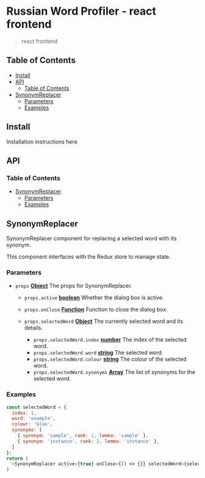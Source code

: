 # Russian Word Profiler - react frontend

> react frontend

## Table of Contents

<!-- toc -->

- [Install](#install)
- [API](#api)
  * [Table of Contents](#table-of-contents)
- [SynonymReplacer](#synonymreplacer)
  * [Parameters](#parameters)
  * [Examples](#examples)

<!-- tocstop -->

## Install

Installation instructions here

## API

<!-- api -->
<!-- Generated by documentation.js. Update this documentation by updating the source code. -->

### Table of Contents

*   [SynonymReplacer][1]
    *   [Parameters][2]
    *   [Examples][3]

## SynonymReplacer

SynonymReplacer component for replacing a selected word with its synonym.

This component interfaces with the Redux store to manage state.

### Parameters

*   `props` **[Object][4]** The props for SynonymReplacer.

    *   `props.active` **[boolean][5]** Whether the dialog box is active.
    *   `props.onClose` **[Function][6]** Function to close the dialog box.
    *   `props.selectedWord` **[Object][4]** The currently selected word and its details.

        *   `props.selectedWord.index` **[number][7]** The index of the selected word.
        *   `props.selectedWord.word` **[string][8]** The selected word.
        *   `props.selectedWord.colour` **[string][8]** The colour of the selected word.
        *   `props.selectedWord.synonyms` **[Array][9]** The list of synonyms for the selected word.

### Examples

```javascript
const selectedWord = {
  index: 1,
  word: 'example',
  colour: 'blue',
  synonyms: [
    { synonym: 'sample', rank: 1, lemma: 'sample' },
    { synonym: 'instance', rank: 2, lemma: 'instance' },
  ]
};
return (
  <SynonymReplacer active={true} onClose={() => {}} selectedWord={selectedWord} />
)
```

[1]: #synonymreplacer

[2]: #parameters

[3]: #examples

[4]: https://developer.mozilla.org/docs/Web/JavaScript/Reference/Global_Objects/Object

[5]: https://developer.mozilla.org/docs/Web/JavaScript/Reference/Global_Objects/Boolean

[6]: https://developer.mozilla.org/docs/Web/JavaScript/Reference/Statements/function

[7]: https://developer.mozilla.org/docs/Web/JavaScript/Reference/Global_Objects/Number

[8]: https://developer.mozilla.org/docs/Web/JavaScript/Reference/Global_Objects/String

[9]: https://developer.mozilla.org/docs/Web/JavaScript/Reference/Global_Objects/Array

<!-- apistop -->
